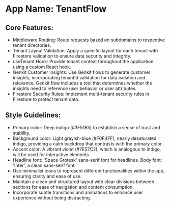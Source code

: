 # **App Name**: TenantFlow

## Core Features:

- Middleware Routing: Route requests based on subdomains to respective tenant directories.
- Tenant Layout Validation: Apply a specific layout for each tenant with Firestore validation to ensure data security and integrity.
- useTenant Hook: Provide tenant context throughout the application using a custom React hook.
- Genkit Customer Insights: Use Genkit flows to generate customer insights, incorporating tenantId validation for data isolation and relevance. Genkit flow includes a tool that determines whether the insights need to reference user behavior or user attributes.
- Firestore Security Rules: Implement multi-tenant security rules in Firestore to protect tenant data.

## Style Guidelines:

- Primary color: Deep indigo (#3F51B5) to establish a sense of trust and stability.
- Background color: Light grayish-blue (#F0F4FF), nearly desaturated indigo, providing a calm backdrop that contrasts with the primary color.
- Accent color: A vibrant violet (#7E57C2), which is analogous to indigo, will be used for interactive elements.
- Headline font: 'Space Grotesk' sans-serif font for headlines. Body font: 'Inter', a clean sans-serif font.
- Use minimalist icons to represent different functionalities within the app, ensuring clarity and ease of use.
- Maintain a clean and structured layout with clear divisions between sections for ease of navigation and content consumption.
- Incorporate subtle transitions and animations to enhance user experience without being distracting.